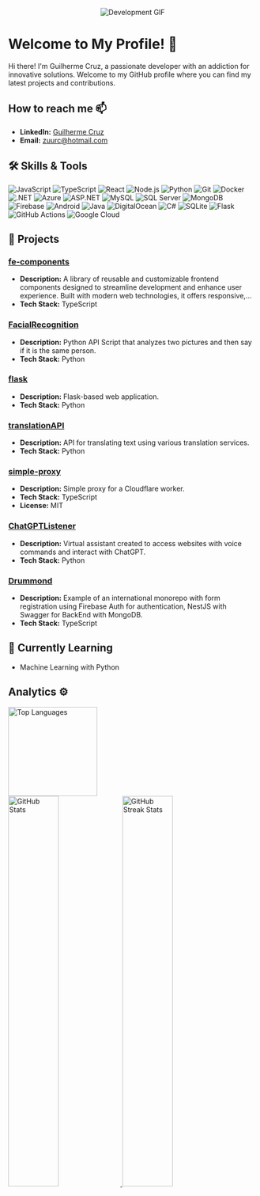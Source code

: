 <p align="center">
  <img src="https://trello-attachments.s3.amazonaws.com/5d7e8031eaec3e42c24aade0/5f0a309642c1865c609c1cac/90786249d0f501a332057f8db5f01ac3/bc9853a836254c4e926b405fa665ba19.gif" alt="Development GIF">
</p>

# Welcome to My Profile! 👋

Hi there! I'm Guilherme Cruz, a passionate developer with an addiction for innovative solutions. Welcome to my GitHub profile where you can find my latest projects and contributions.

## How to reach me 📫

- **LinkedIn:** [Guilherme Cruz](https://www.linkedin.com/in/guilherme-cruz-a6146a72/)
- **Email:** [zuurc@hotmail.com](mailto:zuurc@hotmail.com)

## 🛠️ Skills & Tools

![JavaScript](https://img.shields.io/badge/-JavaScript-333333?style=flat&logo=javascript)
![TypeScript](https://img.shields.io/badge/-TypeScript-333333?style=flat&logo=typescript)
![React](https://img.shields.io/badge/-React-333333?style=flat&logo=react)
![Node.js](https://img.shields.io/badge/-Node.js-333333?style=flat&logo=node.js)
![Python](https://img.shields.io/badge/-Python-333333?style=flat&logo=python)
![Git](https://img.shields.io/badge/-Git-333333?style=flat&logo=git)
![Docker](https://img.shields.io/badge/-Docker-333333?style=flat&logo=docker)
![.NET](https://img.shields.io/badge/-.NET-333333?style=flat&logo=dotnet)
![Azure](https://img.shields.io/badge/-Azure-333333?style=flat&logo=microsoft-azure)
![ASP.NET](https://img.shields.io/badge/-ASP.NET-333333?style=flat&logo=dotnet)
![MySQL](https://img.shields.io/badge/-MySQL-333333?style=flat&logo=mysql)
![SQL Server](https://img.shields.io/badge/-SQL%20Server-333333?style=flat&logo=microsoft-sql-server)
![MongoDB](https://img.shields.io/badge/-MongoDB-333333?style=flat&logo=mongodb)
![Firebase](https://img.shields.io/badge/-Firebase-333333?style=flat&logo=firebase)
![Android](https://img.shields.io/badge/-Android-333333?style=flat&logo=android)
![Java](https://img.shields.io/badge/-Java-333333?style=flat&logo=java)
![DigitalOcean](https://img.shields.io/badge/-DigitalOcean-333333?style=flat&logo=digitalocean)
![C#](https://img.shields.io/badge/-C%23-333333?style=flat&logo=c-sharp)
![SQLite](https://img.shields.io/badge/-SQLite-333333?style=flat&logo=sqlite)
![Flask](https://img.shields.io/badge/-Flask-333333?style=flat&logo=flask)
![GitHub Actions](https://img.shields.io/badge/-GitHub%20Actions-333333?style=flat&logo=github-actions)
![Google Cloud](https://img.shields.io/badge/-Google%20Cloud-333333?style=flat&logo=google-cloud)



## 🔭 Projects

### [fe-components](https://github.com/Guiziii/fe-components)
- **Description:** A library of reusable and customizable frontend components designed to streamline development and enhance user experience. Built with modern web technologies, it offers responsive,…
- **Tech Stack:** TypeScript

### [FacialRecognition](https://github.com/Guiziii/FacialRecognition)
- **Description:** Python API Script that analyzes two pictures and then say if it is the same person.
- **Tech Stack:** Python

### [flask](https://github.com/Guiziii/flask)
- **Description:** Flask-based web application.
- **Tech Stack:** Python

### [translationAPI](https://github.com/Guiziii/translationAPI)
- **Description:** API for translating text using various translation services.
- **Tech Stack:** Python

### [simple-proxy](https://github.com/Guiziii/simple-proxy)
- **Description:** Simple proxy for a Cloudflare worker.
- **Tech Stack:** TypeScript
- **License:** MIT

### [ChatGPTListener](https://github.com/Guiziii/ChatGPTListener)
- **Description:** Virtual assistant created to access websites with voice commands and interact with ChatGPT.
- **Tech Stack:** Python

### [Drummond](https://github.com/Guiziii/Drummond)
- **Description:** Example of an international monorepo with form registration using Firebase Auth for authentication, NestJS with Swagger for BackEnd with MongoDB.
- **Tech Stack:** TypeScript

## 🌱 Currently Learning

- Machine Learning with Python

## Analytics ⚙️

<p align="left">
  <a href="https://github.com/Guiziii">
    <img height="180em" src="https://github-readme-stats-eight-theta.vercel.app/api/top-langs/?username=Guiziii&layout=compact&langs_count=8&theme=radical" alt="Top Languages">
    <br/>
    <img width="45%" src="https://github-readme-stats-git-masterrstaa-rickstaa.vercel.app/api?username=Guiziii&show_icons=true&locale=en&theme=radical" alt="GitHub Stats" />
    <img width="45%" src="https://github-readme-streak-stats.herokuapp.com/?user=Guiziii&theme=radical" alt="GitHub Streak Stats" />
  </a>
</p>


